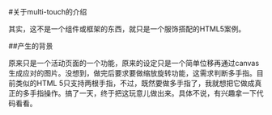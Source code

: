#关于multi-touch的介绍

其实，这不是一个组件或框架的东西，就只是一个服饰搭配的HTML5案例。


##产生的背景

原来只是一个活动页面的一个功能，原来的设定只是一个简单位移再通过canvas生成应对的图片。没想到，做完后要求要做缩放旋转功能，这需求判断多手指。目前类似的HTML 5只支持两根手指，不过，既然要做多手指了，我就想把它做成真正的多手指操作。搞了一天，终于把这玩意儿做出来。具体不说，有兴趣拿一下代码看看。
